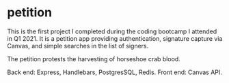 # petition

This is the first project I completed during the coding bootcamp I attended in Q1 2021. It is a petition app providing authentication, signature capture via Canvas, and simple searches in the list of signers.

The petition protests the harvesting of horseshoe crab blood.

Back end: Express, Handlebars, PostgresSQL, Redis.
Front end: Canvas API.
